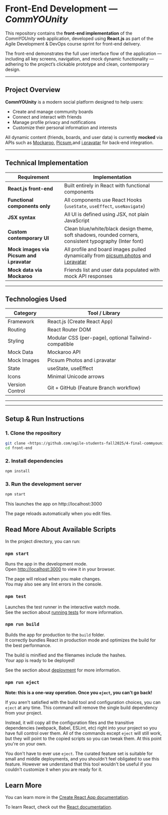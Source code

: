 
# Front-End Development — *CommYOUnity*

This repository contains the **front-end implementation** of the *CommYOUnity* web application, developed using **React.js** as part of the Agile Development & DevOps course sprint for front-end delivery.  

The front-end demonstrates the full user interface flow of the application — including all key screens, navigation, and mock dynamic functionality — adhering to the project’s clickable prototype and clean, contemporary design.

---

## Project Overview

**CommYOUnity** is a modern social platform designed to help users:

- Create and manage community boards  
- Connect and interact with friends  
- Manage profile privacy and notifications  
- Customize their personal information and interests  

All dynamic content (friends, boards, and user data) is currently **mocked** via APIs such as [Mockaroo](https://mockaroo.com/), [Picsum](https://picsum.photos/),and [i.pravatar](https://i.pravatar.cc/) for back-end integration.

---

## Technical Implementation

| Requirement | Implementation |
|--------------|----------------|
| **React.js front-end** | Built entirely in React with functional components |
| **Functional components only** | All components use React Hooks (`useState`, `useEffect`, `useNavigate`) |
| **JSX syntax** | All UI is defined using JSX, not plain JavaScript |
| **Custom contemporary UI** | Clean blue/white/black design theme, soft shadows, rounded corners, consistent typography (Inter font) |
| **Mock images via Picsum and i.pravatar** | All profile and board images pulled dynamically from [picsum.photos](https://picsum.photos/) and [i.pravatar](https://i.pravatar.cc/)|
| **Mock data via Mockaroo** | Friends list and user data populated with mock API responses |
---

## Technologies Used

| Category | Tool / Library |
|-----------|----------------|
| Framework | React.js (Create React App) |
| Routing | React Router DOM |
| Styling | Modular CSS (per-page), optional Tailwind-compatible |
| Mock Data | Mockaroo API |
| Mock Images | Picsum Photos and i.pravatar |
| State | useState, useEffect |
| Icons | Minimal Unicode arrows |
| Version Control | Git + GitHub (Feature Branch workflow) |

---

---

## Setup & Run Instructions

### 1. Clone the repository

```bash
git clone <https://github.com/agile-students-fall2025/4-final-commyounity.git>
cd front-end
```

### 2. Install dependencies

```bash
npm install
```

### 3. Run the development server

```bash
npm start
```

This launches the app on http://localhost:3000

The page reloads automatically when you edit files. 

## Read More About Available Scripts

In the project directory, you can run:

### `npm start`

Runs the app in the development mode.\
Open [http://localhost:3000](http://localhost:3000) to view it in your browser.

The page will reload when you make changes.\
You may also see any lint errors in the console.

### `npm test`

Launches the test runner in the interactive watch mode.\
See the section about [running tests](https://facebook.github.io/create-react-app/docs/running-tests) for more information.

### `npm run build`

Builds the app for production to the `build` folder.\
It correctly bundles React in production mode and optimizes the build for the best performance.

The build is minified and the filenames include the hashes.\
Your app is ready to be deployed!

See the section about [deployment](https://facebook.github.io/create-react-app/docs/deployment) for more information.

### `npm run eject`

**Note: this is a one-way operation. Once you `eject`, you can't go back!**

If you aren't satisfied with the build tool and configuration choices, you can `eject` at any time. This command will remove the single build dependency from your project.

Instead, it will copy all the configuration files and the transitive dependencies (webpack, Babel, ESLint, etc) right into your project so you have full control over them. All of the commands except `eject` will still work, but they will point to the copied scripts so you can tweak them. At this point you're on your own.

You don't have to ever use `eject`. The curated feature set is suitable for small and middle deployments, and you shouldn't feel obligated to use this feature. However we understand that this tool wouldn't be useful if you couldn't customize it when you are ready for it.

## Learn More

You can learn more in the [Create React App documentation](https://facebook.github.io/create-react-app/docs/getting-started).

To learn React, check out the [React documentation](https://reactjs.org/).
